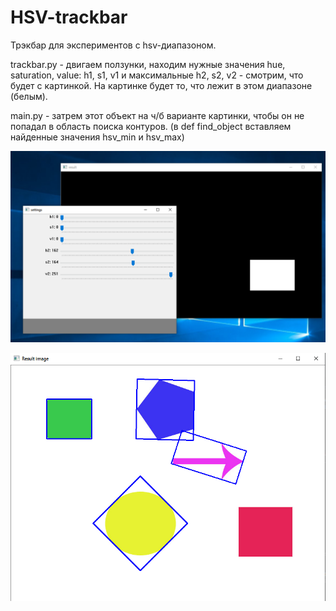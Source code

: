 # HSV-trackbar
Трэкбар для экспериментов с hsv-диапазоном.

trackbar.py - двигаем ползунки, находим нужные значения hue, saturation, value: h1, s1, v1 и максимальные h2, s2, v2 - смотрим, что будет с картинкой. На картинке будет то, что лежит в этом диапазоне (белым).

main.py - затрем этот объект на ч/б варианте картинки, чтобы он не попадал в область поиска контуров.
(в def find_object вставляем найденные значения hsv_min и hsv_max)

![Trackbar](https://github.com/HtwwtH/HSV-trackbar/blob/master/demonstration/screenshot1.PNG)

![Main](https://github.com/HtwwtH/HSV-trackbar/blob/master/demonstration/screenshot2.PNG)
